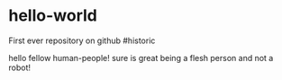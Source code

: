 # hello-world
First ever repository on github #historic

hello fellow human-people!
sure is great being a flesh person and not a robot!
